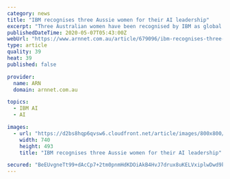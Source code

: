 ```yaml
---
category: news
title: "IBM recognises three Aussie women for their AI leadership"
excerpt: "Three Australian women have been recognised by IBM as global leaders in shaping the future of artificial intelligence (AI)."
publishedDateTime: 2020-05-07T05:43:00Z
webUrl: "https://www.arnnet.com.au/article/679096/ibm-recognises-three-aussie-women-their-ai-leadership/"
type: article
quality: 39
heat: 39
published: false

provider:
  name: ARN
  domain: arnnet.com.au

topics:
  - IBM AI
  - AI

images:
  - url: "https://d2bs8hqp6qvsw6.cloudfront.net/article/images/800x800/dimg/ibm_watson_1.jpg"
    width: 740
    height: 493
    title: "IBM recognises three Aussie women for their AI leadership"

secured: "BeEUvgneTt99+dAcCp7+2tm0pnmHdKDOiAkB4HvJ7drux8uKELVxiplwDwd9kI24XAGcj65A9GsMqFZuqtcjZEEqnEHSW1OcxysGsbDxaWqTZHnGUUOAptM+VR5LeqwHp/ffy86ETgPAHlaeCA8mZ7B3cd1PXNUr/h8bT1Gzy3er1f4qFslBx6igwvI/iAN3Thv5cQYD5Le2LSWey6G+pyTXFmqfOW9GPrrGpWiOd2a9eCYrxq4wA5doapIR3X3jIGM5aKTKuPRTKqg9b0ZuuH7Iwc8IwaYliVp8qyozUOEdvEwuR6A6wFfmYqYcIJ/A;lj7bg50R2HbhuBBdmnCKog=="
---
```


